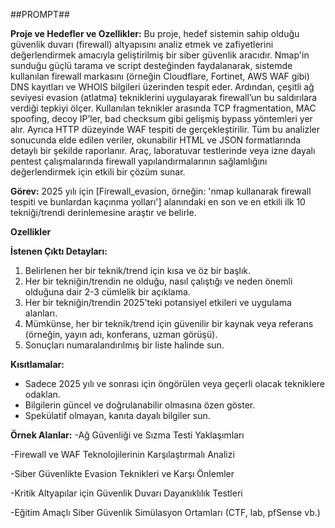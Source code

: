 ##PROMPT##

**Proje ve Hedefler ve Ozellikler:** Bu proje, hedef sistemin sahip olduğu güvenlik duvarı (firewall) altyapısını analiz etmek ve zafiyetlerini değerlendirmek amacıyla geliştirilmiş bir siber güvenlik aracıdır. Nmap'in sunduğu güçlü tarama ve script desteğinden faydalanarak, sistemde kullanılan firewall markasını (örneğin Cloudflare, Fortinet, AWS WAF gibi) DNS kayıtları ve WHOIS bilgileri üzerinden tespit eder. Ardından, çeşitli ağ seviyesi evasion (atlatma) tekniklerini uygulayarak firewall’un bu saldırılara verdiği tepkiyi ölçer. Kullanılan teknikler arasında TCP fragmentation, MAC spoofing, decoy IP’ler, bad checksum gibi gelişmiş bypass yöntemleri yer alır. Ayrıca HTTP düzeyinde WAF tespiti de gerçekleştirilir. Tüm bu analizler sonucunda elde edilen veriler, okunabilir HTML ve JSON formatlarında detaylı bir şekilde raporlanır. Araç, laboratuvar testlerinde veya izne dayalı pentest çalışmalarında firewall yapılandırmalarının sağlamlığını değerlendirmek için etkili bir çözüm sunar. 


**Görev:** 2025 yılı için [Firewall_evasion, örneğin: 'nmap kullanarak firewall tespiti ve bunlardan kaçınma yolları'] alanındaki en son ve en etkili ilk 10 tekniği/trendi derinlemesine araştır ve belirle. 

**Ozellikler** 

**İstenen Çıktı Detayları:** 
1. Belirlenen her bir teknik/trend için kısa ve öz bir başlık.
2. Her bir tekniğin/trendin ne olduğu, nasıl çalıştığı ve neden önemli olduğuna dair 2-3 cümlelik bir açıklama.
3. Her bir tekniğin/trendin 2025'teki potansiyel etkileri ve uygulama alanları.
4. Mümkünse, her bir teknik/trend için güvenilir bir kaynak veya referans (örneğin, yayın adı, konferans, uzman görüşü).
5. Sonuçları numaralandırılmış bir liste halinde sun. 

**Kısıtlamalar:** 
- Sadece 2025 yılı ve sonrası için öngörülen veya geçerli olacak tekniklere odaklan. 
- Bilgilerin güncel ve doğrulanabilir olmasına özen göster. 
- Spekülatif olmayan, kanıta dayalı bilgiler sun.

**Örnek Alanlar:** 
   -Ağ Güvenliği ve Sızma Testi Yaklaşımları

   -Firewall ve WAF Teknolojilerinin Karşılaştırmalı Analizi

   -Siber Güvenlikte Evasion Teknikleri ve Karşı Önlemler

   -Kritik Altyapılar için Güvenlik Duvarı Dayanıklılık Testleri

   -Eğitim Amaçlı Siber Güvenlik Simülasyon Ortamları (CTF, lab, pfSense vb.)

